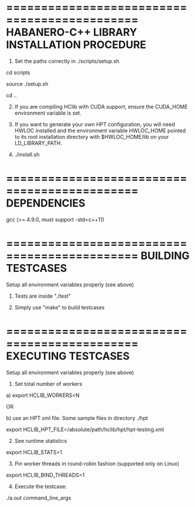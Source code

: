=============================================
HABANERO-C++ LIBRARY INSTALLATION PROCEDURE
=============================================

1) Set the paths correctly in ./scripts/setup.sh

cd scripts

source ./setup.sh

cd ..

2) If you are compiling HClib with CUDA support, ensure the CUDA_HOME
   environment variable is set.

3) If you want to generate your own HPT configuration, you will need HWLOC
   installed and the environment variable HWLOC_HOME pointed to its root
   installation directory with $HWLOC_HOME/lib on your LD_LIBRARY_PATH.

3) ./install.sh

=============================================
DEPENDENCIES
=============================================

gcc (>= 4.9.0, must support -std=c++11)

=============================================
BUILDING TESTCASES
=============================================

Setup all environment variables properly (see above)

1) Tests are inside "./test" 

2) Simply use "make" to build testcases

=============================================
EXECUTING TESTCASES
=============================================

Setup all environment variables properly (see above)

1) Set total number of workers

a) export HCLIB_WORKERS=N

OR 

b) use an HPT xml file. Some sample files in directory ./hpt

export HCLIB_HPT_FILE=/absolute/path/hclib/hpt/hpt-testing.xml

2) See runtime statistics

export HCLIB_STATS=1

3) Pin worker threads in round-robin fashion (supported only on Linux)

export HCLIB_BIND_THREADS=1

4) Execute the testcase:

./a.out command_line_args

